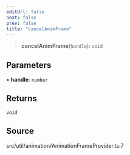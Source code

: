 ```yaml
---
editUrl: false
next: false
prev: false
title: "cancelAnimFrame"
---
```


> **cancelAnimFrame**(`handle`): `void`

## Parameters

• **handle**: `number`

## Returns

`void`

## Source

src/util/animation/AnimationFrameProvider.ts:7
